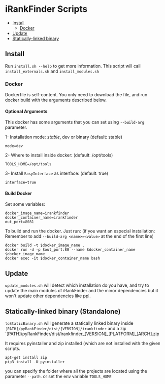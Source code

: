 # iRankFinder Scripts

* [Install](#install)
    * [Docker](#docker)
* [Update](#update)
* [Statically-linked binary](#statically-linked-binary-standalone)

## Install

Run `install.sh --help` to get more information.
This script will call `install_externals.sh` and `install_modules.sh`


### Docker

Dockerfile is self-content. You only need to download the file, and run
docker build with the arguments described below.

#### Optional Arguments
This docker has some arguments that you can set using `--build-arg` parameter.

1- Installation mode: *stable*, dev or binary (default: stable)

   `mode=dev`

2- Where to install inside docker: (default: /opt/tools)

   `TOOLS_HOME=/opt/tools`

3- Install `EasyInterface` as interface: (default: true)

   `interface=true`


#### Build Docker

Set some variables:
```
docker_image_name=irankfinder
docker_container_name=irankfinder
out_port=8081
```

To build and run the docker. Just run:
(if you want an especial installation: Remember to add ` --build-arg <name>=<value> ` at the end of the first line)

```
docker build -t $docker_image_name .
docker run -d -p $out_port:80 --name $docker_container_name $docker_image_name
docker exec -it $docker_container_name bash
```

## Update

`update_modules.sh` will detect which installation do you have, and
try to update the main modules of iRankFinder and the minor
dependencies but it won't update other dependencies like ppl.

## Statically-linked binary (Standalone)

`toStaticBinary.sh` will generate a statically linked binary inside
`[PATH]/pyRankFinder/dist/[VERSION]/irankfinder`
and a zip `[PATH]/pyRankFinder/dist/irankfinder\_[VERSION]\_[PLATFORM]\_[ARCH].zip

It requires pyinstaller and zip installed (which are not installed
with the given scripts.


```
apt-get install zip
pip3 install -U pyinstaller
```

you can specify the folder where all the projects are located using the
parameter `--path`. or set the env variable `TOOLS_HOME`


